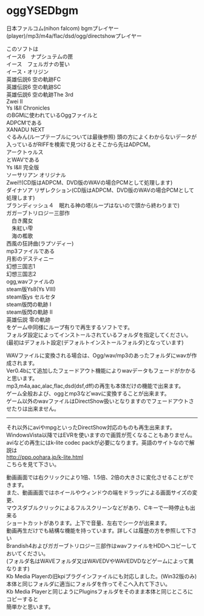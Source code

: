 # oggYSEDbgm
日本ファルコム(nihon falcom) bgmプレイヤー(player)/mp3/m4a/flac/dsd/ogg/directshowプレイヤー

このソフトは  
イース6　ナプシュテムの匣  
イース　フェルガナの誓い  
イース・オリジン  
英雄伝説6 空の軌跡FC  
英雄伝説6 空の軌跡SC  
英雄伝説6 空の軌跡The 3rd  
Zwei II  
Ys I&II Chronicles  
のBGMに使われているOggファイルと  
ADPCMである  
XANADU NEXT  
ぐるみん(ループテーブルについては最後参照) 頭の方によくわからないデータが入っているがRIFFを検索で見つけるとそこから先はADPCM。  
アークトゥルス  
とWAVである  
Ys I&II 完全版  
ソーサリアン オリジナル  
Zwei!!(CD版はADPCM、DVD版のWAVの場合PCMとして処理します)  
ダイナソア リザレクション(CD版はADPCM、DVD版のWAVの場合PCMとして処理します)  
ブランディッシュ４　眠れる神の塔(ループはないので頭から終わりまで)  
ガガーブトリロジー三部作  
　白き魔女  
　朱紅い雫  
　海の檻歌  
西風の狂詩曲(ラプソディー)  
mp3ファイルである  
月影のデスティニー  
幻想三国志1  
幻想三国志2  
ogg,wavファイルの  
steam版Ys8(Ys VIII)  
steam版ys セルセタ  
steam版閃の軌跡 I  
steam版閃の軌跡 II  
英雄伝説 零の軌跡  
をゲーム中同様にループ有りで再生するソフトです。  
フォルダ設定によってインストールされているフォルダを指定してください。  
(最初はデフォルト設定(デフォルトインストールフォルダ)となっています)  
  
WAVファイルに変換される場合は、Ogg/wav/mp3のあったフォルダにwavが作成されます。  
Ver0.4bにて追加したフェードアウト機能によりwavデータもフェードがかかると思います。  
mp3,m4a,aac,alac,flac,dsd(dsf,dff)の再生も本体だけの機能で出来ます。  
ゲーム全般および、oggとmp3などwavに変換することが出来ます。  
ゲーム以外のwavファイルはDirectShow扱いとなりますのでフェードアウトさせたりは出来ません。  

-------------------------------------------------------------------

それ以外にaviやmpgといったDirectShow対応のものも再生出来ます。  
WindowsVista以降ではEVRを使いますので画質が荒くなることもありません。  
aviなどの再生にはk-lite codec packが必要になります。英語のサイトなので解説は  
http://ppp.oohara.jp/k-lite.html  
こちらを見て下さい。  

動画画面では右クリックにより1倍、1.5倍、2倍の大きさに変化させることができます。  
また、動画画面ではホイールやウィンドウの端をドラッグによる画面サイズの変更、  
マウスダブルクリックによるフルスクリーンなどがあり、Cキーで一時停止も出来る  
ショートカットがあります。上下で音量、左右でシークが出来ます。  
動画再生だけでも結構な機能を持っています。詳しくは履歴の方を参照して下さい  
Brandish4およびガガーブトリロジー三部作はwavファイルをHDDへコピーしておいてください。  
(フォルダ名はWAVEフォルダ又はWAVEDVやWAVEDVDなどゲームによって異なります)  
Kb Media Playerの旧kpiプラグインファイルにも対応しました。(Win32版のみ)  
本体と同じフォルダに適当にフォルダを作ってそこへ入れて下さい。  
Kb Media Playerと同じようにPluginsフォルダをそのまま本体と同じところにコピーすると  
簡単かと思います。  
